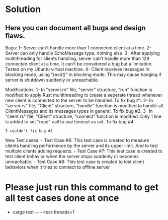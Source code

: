 # Solution

Here you can document all bugs and design flaws.
---------------------------------------------------------------------------------------------
Bugs:
    1- Server can't handle more than 1 connected client at a time.
    2- Server can only handle EchoMessage type, nothing else.
    3- After applying multithreading for clients handling, server can't handle more than 129 connected client at a time. It can't be considered a bug but a limitation. Tested on my Ubuntu virtual machine.
    4- Client receives messages in blocking mode, using "read()" in blocking mode. This may cause hanging if server is shutdown suddenly or unreachable.

Modifications:
    1- In "server.rs" file, "server" structure, "run" function is modified to apply Rust multithreading to create a seperate thread whenever new client is connected to the server to be handled. To fix bug #1.
    2- In "server.rs" file, "Client" structure, "handle" function is modified to handle all ClientMessages and its messages types in general. To fix bug #2.
    3- In "client.rs" file, "Client" structure, "connect" function is modified. Only 1 line is added to set "read" call to use timeout as set. To fix bug #4

    I couldn't fix bug #3

New Test cases:
    - Test Case #6: This test case is created to measure clients handling performence by the server and its upper limit. And to test multiple clients adding requests.
    - Test Case #7: This test case is created to test client behavior when the server stops suddenly or becomes unreachable.
    - Test Case #8: This test case is created to test client behaviors when it tries to connect to offline server


# Please just run this command to get all test cases done at once

- cargo test -- --test-threads=1
